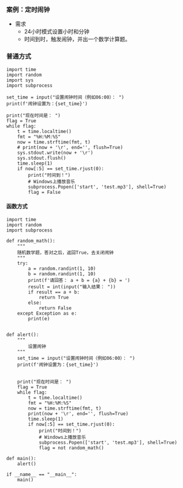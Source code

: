 ### 案例：定时闹钟 ###
- 需求
	- 24小时模式设置小时和分钟
	- 时间到时，触发闹钟，并出一个数学计算题。

### 普通方式 ###
	import time
	import random
	import sys
	import subprocess
	
	set_time = input("设置闹钟时间（例如06:00）： ")
	print(f'闹钟设置为：{set_time}')
	
	print("现在时间是： ")
	flag = True
	while flag:
		t = time.localtime()
		fmt = "%H:%M:%S"
		now = time.strftime(fmt, t)
		# print(now + '\r', end='', flush=True)
		sys.stdout.write(now + '\r')
		sys.stdout.flush()
		time.sleep(1)
		if now[:5] == set_time.rjust(0):
			print("时间到！")
			# Windows上播放音乐
			subprocess.Popen(['start', 'test.mp3'], shell=True)
			flag = False

#### 函数方式 ####
	import time
	import random
	import subprocess
	
	def random_math():
		"""
		随机数学题，答对之后，返回True，去关闭闹钟
		"""
		try:
			a = random.randint(1, 10)	
			b = random.randint(1, 10)
			print(f'请回答： a + b = {a} + {b} = ')
			result = int(input("输入结果： "))
			if result == a + b:
				return True
			else:
				return False
		except Exception as e:
			print(e)
		
	
	def alert():
		"""
			设置闹钟
		"""
		set_time = input("设置闹钟时间（例如06:00）： ")
		print(f'闹钟设置为：{set_time}')
		
		
		print("现在时间是： ")
		flag = True
		while flag:
			t = time.localtime()
			fmt = "%H:%M:%S"
			now = time.strftime(fmt, t)
			print(now + '\r', end='', flush=True)
			time.sleep(1)
			if now[:5] == set_time.rjust(0):
				print("时间到！")
				# Windows上播放音乐
				subprocess.Popen(['start', 'test.mp3'], shell=True)
				flag = not random_math()
	
	def main():
		alert()
	
	if __name__ == "__main__":
	    main()